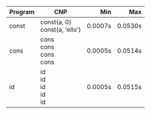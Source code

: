 Program | CNP | Min | Max
--- | --- | ---: | ---:
const | const(a, 0)<br/>const(a, 'ello') | 0.0007s | 0.0530s
cons | cons<br/>cons<br/>cons<br/>cons | 0.0005s | 0.0514s
id | id<br/>id<br/>id<br/>id<br/>id | 0.0005s | 0.0515s
